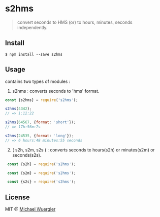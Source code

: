 # s2hms
> convert seconds to HMS (or) to hours, minutes, seconds independently.

## Install

```
$ npm install --save s2hms
```

## Usage

contains two types of modules :

1) s2hms : converts seconds to 'hms' format.

```js
const {s2hms} = require('s2hms');

s2hms(4342);
// => 1:12:22

s2hms(64567, {format: 'short'});
// => 17h:56m:7s

s2hms(24535, {format: 'long'});
// => 6 hours:48 minutes:55 seconds

```

2) ( s2h, s2m, s2s ) : converts seconds to hours(s2h) or minutes(s2m) or seconds(s2s).

```js
 const {s2h} = require('s2hms'); 

 const {s2m} = require('s2hms'); 

 const {s2s} = require('s2hms');

```



## License

MIT @ [Michael Wuergler](http://www.numetriclabs.com)
